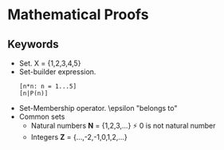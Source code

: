 # Mathematical Proofs

## Keywords
* Set. X = {1,2,3,4,5}
* Set-builder expression. 
    ```
    [n*n: n = 1...5]    
    [n|P(n)]
    ```
* Set-Membership operator.  \epsilon "belongs to"
* Common sets
    * Natural numbers **N** = {1,2,3,...} :zap: 0 is not natural number
    * Integers **Z** = {...,-2,-1,0,1,2,...}
